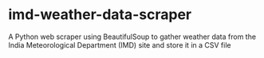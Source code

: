 # imd-weather-data-scraper
A Python web scraper using BeautifulSoup to gather weather data from the India Meteorological Department (IMD) site and store it in a CSV file
